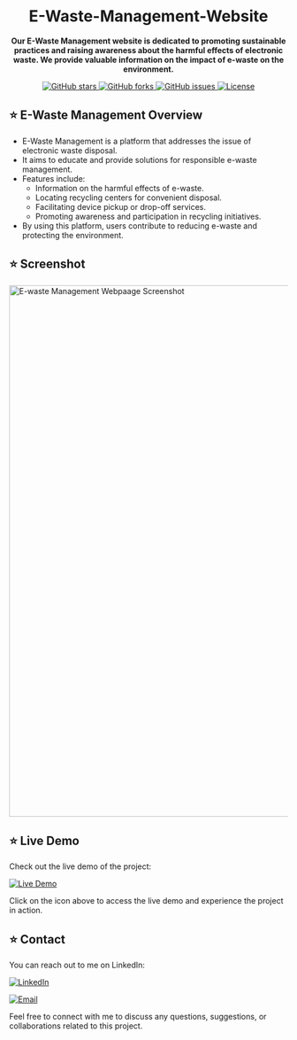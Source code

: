 <h1 align="center"> E-Waste-Management-Website </h1>

<!-- <p align="center">
  <img src="https://your-image-url.com" alt="Project Logo" width="200" height="200">
</p> -->

<p align="center">
  <strong>Our E-Waste Management website is dedicated to promoting sustainable practices and raising awareness about the harmful effects of electronic waste. We provide valuable information on the impact of e-waste on the environment.</strong>
</p>

<p align="center">
  <a href="https://github.com/Rohit054/E-Waste-Management-Website-Using-HTML-CSS-JS/stargazers">
    <img alt="GitHub stars" src="https://img.shields.io/github/stars/Rohit054/E-Waste-Management-Website-Using-HTML-CSS-JS?style=for-the-badge&logo=github&color=yellow">
  </a>
  <a href="https://github.com/Rohit054/E-Waste-Management-Website-Using-HTML-CSS-JS/network">
    <img alt="GitHub forks" src="https://img.shields.io/github/forks/Rohit054/E-Waste-Management-Website-Using-HTML-CSS-JS?style=for-the-badge&logo=github&color=blue">
  </a>
  <a href="https://github.com/Rohit054/E-Waste-Management-Website-Using-HTML-CSS-JS/issues">
    <img alt="GitHub issues" src="https://img.shields.io/github/issues/Rohit054/E-Waste-Management-Website-Using-HTML-CSS-JS?style=for-the-badge&logo=github&color=red">
  </a>
  <a href="https://github.com/Rohit054/E-Waste-Management-Website-Using-HTML-CSS-JS/blob/main/LICENSE">
    <img alt="License" src="https://img.shields.io/github/license/Rohit054/E-Waste-Management-Website-Using-HTML-CSS-JS?style=for-the-badge&logo=creative%20commons&color=green">
  </a>
</p>

## ⭐️ E-Waste Management Overview

- E-Waste Management is a platform that addresses the issue of electronic waste disposal.
- It aims to educate and provide solutions for responsible e-waste management.
- Features include:
  - Information on the harmful effects of e-waste.
  - Locating recycling centers for convenient disposal.
  - Facilitating device pickup or drop-off services.
  - Promoting awareness and participation in recycling initiatives.
- By using this platform, users contribute to reducing e-waste and protecting the environment.


## ⭐️ Screenshot

<img width="960" alt="E-waste Management Webpaage Screenshot" src="https://github.com/Rohit054/E-Waste-Management-Website-Using-HTML-CSS-JS/assets/130490937/c63ebf0c-a087-427e-984b-daad7389e665">

## ⭐️ Live Demo

Check out the live demo of the project:

[![Live Demo](https://img.shields.io/badge/Live%20Demo-View%20Here-success?style=for-the-badge&logo=firefox-browser)](https://rohit054.github.io/E-Waste-Management-Website-Using-HTML-CSS-JS/)

Click on the icon above to access the live demo and experience the project in action.


<!-- ## Installation

Provide step-by-step instructions on how to install and run your project locally. Include any prerequisites or dependencies that need to be installed.

## Usage

Explain how to use your project and provide examples or code snippets if applicable. You can also include any necessary configuration or settings information.

## Contributing

Clearly state if you welcome contributions and explain how others can contribute to your project. Include guidelines for submitting bug reports, feature requests, or pull requests. -->

<!-- ## License

Mention the license under which your project is distributed. Provide a link to the license file for more details.
 -->
## ⭐️ Contact

You can reach out to me on LinkedIn:

[![LinkedIn](https://img.shields.io/badge/LinkedIn-Connect-blue?style=for-the-badge&logo=linkedin)](https://www.linkedin.com/in/rohit-yadav-842317251)

[![Email](https://img.shields.io/badge/Email-Send%20Mail-red?style=for-the-badge&logo=gmail)](mailto:rohit.yadav2020@vitbhopal.ac.in)

Feel free to connect with me to discuss any questions, suggestions, or collaborations related to this project.

</details>
